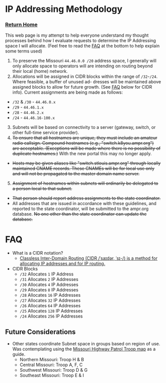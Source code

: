 # IP Addressing Methodology

### [Return Home](index.md)

This web page is my attempt to help everyone understand my thought processes behind how I evaluate requests to determine the IP Addressing space I will allocate. (Feel free to read the [FAQ](#faq) at the bottom to help explain some terms used)

1. To preserve the Missouri `44.46.0.0 /20` address space, I generally will only allocate space to operators will are intending on routing beyond their local (home) network.
2. Allocations will be assigned in CIDR blocks within the range of `/32`-`/24`. Where feasible, a buffer of unused ad- dresses will be maintained above assigned blocks to allow for future growth. (See [FAQ](#faq) below for CIDR info). Current assignments are being made as follows:

- `/32` & `/30` - `44.46.0.x`
- `/29` - `44.46.1.x`
- `/28` - `44.46.2.x`
- `/24` - `44.46.16-100.x`

3. Subnets will be based on connectivity to a server (gateway, switch, or other full-time service provider).
4. ~~To ensure that all hostnames are unique, they must include an amateur radio callsign. Compound hostnames (e.g., "switch.k8you.ampr.org") are acceptable. (Exceptions will be made where there is no possibility of duplicate hostnames.)~~ With the new portal this may no longer apply.

- ~~Hosts may be given aliases like "switch.stlouis.ampr.org" through locally maintained CNAME records. These CNAMEs will be for local use only and will not be propagated to the master domain name server.~~

5. ~~Assignment of hostnames within subnets will ordinarily be delegated to a person local to that subnet.~~

- ~~That person should report address assignments to the state coordinator.~~
- All addresses that are issued in accordance with these guidelines, and reported to the state coordinator, will be submitted to the ampr.org database. ~~No one other than the state coordinator can update the database.~~

# FAQ

- What is a CIDR notation?
  - [Classless Inter-Domain Routing (CIDR /ˈsaɪdər, ˈsɪ-/) is a method for allocating IP addresses and for IP routing.](https://en.wikipedia.org/wiki/Classless_Inter-Domain_Routing)
- CIDR Blocks
  - `/32` Allocates `1` IP Address
  - `/31` Allocates `2` IP Addresses
  - `/30` Allocates `4` IP Addresses
  - `/29` Allocates `8` IP Addresses
  - `/28` Allocates `16` IP Addresses
  - `/27` Allocates `32` IP Addresses
  - `/26` Allocates `64` IP Addresses
  - `/25` Allocates `128` IP Addresses
  - `/24` Allocates `256` IP Addresses

## Future Considerations

- Other states coordinate Subnet space in groups based on region of use. Was contemplating using the [Missouri Highway Patrol Troop map](https://www.mshp.dps.missouri.gov/MSHPWeb/DevelopersPages/TroopHeadquarters/troopIndex.html) as a guide.
  - Northern Missouri: Troop H & B
  - Central Missouri: Troop A, F, C
  - Southwest Missouri: Troop D & G
  - Southeast Missouri: Troop E & I
